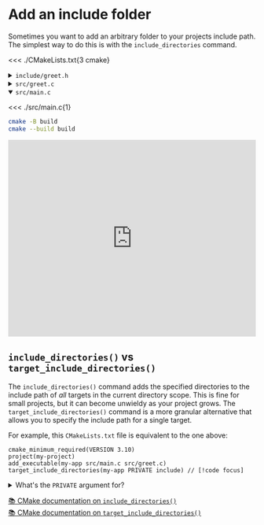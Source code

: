 # Add an include folder

Sometimes you want to add an arbitrary folder to your projects include path. The
simplest way to do this is with the `include_directories` command.

<<< ./CMakeLists.txt{3 cmake}

<details><summary><code>include/greet.h</code></summary>

<<< ./include/greet.h{c}

</details>

<details><summary><code>src/greet.c</code></summary>

<<< ./src/greet.c{1}

</details>

<details open><summary><code>src/main.c</code></summary>

<<< ./src/main.c{1}

</details>

```sh
cmake -B build
cmake --build build
```

<iframe frameborder="0" height="400" style="width: 100%" src="https://replit.com/@jcbhmr/cmakebyexampledev-add-include-folder?embed=1#CMakeLists.txt"></iframe>

## `include_directories()` vs `target_include_directories()`

The `include_directories()` command adds the specified directories to the
include path of _all_ targets in the current directory scope. This is fine for
small projects, but it can become unwieldy as your project grows. The
`target_include_directories()` command is a more granular alternative that
allows you to specify the include path for a single target.

For example, this `CMakeLists.txt` file is equivalent to the one above:

```cmake{4}
cmake_minimum_required(VERSION 3.10)
project(my-project)
add_executable(my-app src/main.c src/greet.c)
target_include_directories(my-app PRIVATE include) // [!code focus]
```

<details><summary>What's the <code>PRIVATE</code> argument for?</summary>

It's a required argument. The enum options are `PUBLIC`, `PRIVATE`, and
`INTERFACE`.

> The `INTERFACE`, `PUBLIC` and `PRIVATE` keywords are required to specify the
> scope of the following arguments. `PRIVATE` and `PUBLIC` items will populate
> the `INCLUDE_DIRECTORIES` property of `<target>`. `PUBLIC` and `INTERFACE`
> items will populate the `INTERFACE_INCLUDE_DIRECTORIES` property of
> `<target>`. The following arguments specify include directories.

</details>

<!-- prettier-ignore -->
[📚 CMake documentation on `include_directories()`](https://cmake.org/cmake/help/latest/command/include_directories.html) \
[📚 CMake documentation on `target_include_directories()`](https://cmake.org/cmake/help/latest/command/target_include_directories.html)
